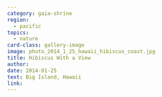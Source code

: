 ```yaml
---
category: gaia-shrine
region:
  - pacific
topics:
  - nature
card-class: gallery-image
image: photo_2014_1_25_hawaii_hibiscus_coast.jpg
title: Hibiscus With a View
author:
date: 2014-01-25
text: Big Island, Hawaii
link:
---
```

